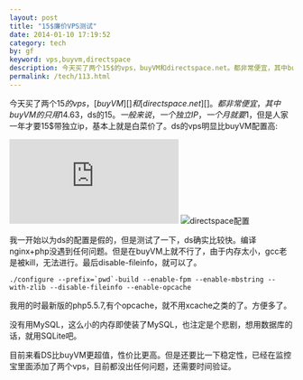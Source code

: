 ```yaml
---
layout: post
title: "15$廉价VPS测试"
date: 2014-01-10 17:19:52
category: tech
by: gf
keyword: vps,buyvm,directspace
description: 今天买了两个15$的vps，buyVM和directspace.net。都非常便宜，其中buyVM的只用14.63$，ds的15$。一般来说，一个独立IP，一个月就要1$，但是人家一年才要15$带独立ip，基本上就是白菜价了
permalink: /tech/113.html
---
```

今天买了两个15$的vps，[buyVM][]和[directspace.net][]。都非常便宜，其中buyVM的只用14.63$，ds的15$。一般来说，一个独立IP，一个月就要1$，但是人家一年才要15$带独立ip，基本上就是白菜价了。ds的vps明显比buyVM配置高:

![buyvm配置][buyvm] ![directspace配置][directspace]

我一开始以为ds的配置是假的，但是测试了一下，ds确实比较快。编译nginx+php没遇到任何问题。但是在buyVM上就不行了，由于内存太小，gcc老是被kill，无法进行。最后disable-fileinfo，就可以了。

    ./configure --prefix=`pwd`-build --enable-fpm --enable-mbstring --with-zlib --disable-fileinfo --enable-opcache

我用的时最新版的php5.5.7,有个opcache，就不用xcache之类的了。方便多了。

没有用MySQL，这么小的内存即使装了MySQL，也注定是个悲剧，想用数据库的话，就用SQLite吧。

目前来看DS比buyVM更超值，性价比更高。但是还要比一下稳定性，已经在监控宝里面添加了两个vps，目前都没出任何问题，还需要时间验证。


[buyVM]: https://my.frantech.ca/aff.php?aff=783
[directspace.net]: http://eportal.directspace.net/aff.php?aff=1626
[buyvm]: http://www.gfzj.us/gfzjus_blog/tech/2014-10-22/cc75c0ff677293bab231fa4d98fb00f7.jpg
[directspace]: http://www.gfzj.us/gfzjus_blog/tech/2014-10-22/70c9e0be0c9f195a8085131d04123ec4.jpg
